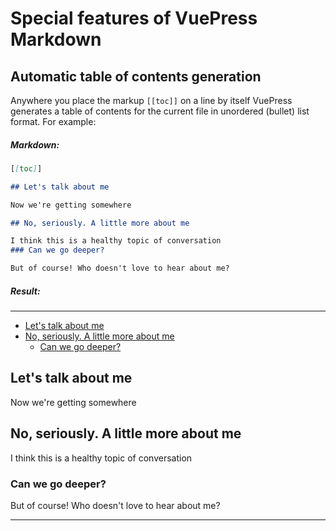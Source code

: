 # Special features of VuePress Markdown

## Automatic table of contents generation

Anywhere you place the markup `[[toc]]` on a line by itself
VuePress generates a table of contents for the current file
in unordered (bullet) list format. For example:

##### Markdown:


```markdown
[[toc]]

## Let's talk about me

Now we're getting somewhere

## No, seriously. A little more about me

I think this is a healthy topic of conversation
### Can we go deeper?

But of course! Who doesn't love to hear about me?

```

##### Result:

***
* [Let's talk about me](#let-s-talk-about-me)  
* [No, seriously. A little more about me](#no-seriously-a-little-more-about-me)
  - [Can we go deeper?](#can-we-go-deeper)

## Let's talk about me

Now we're getting somewhere

## No, seriously. A little more about me

I think this is a healthy topic of conversation
### Can we go deeper?

But of course! Who doesn't love to hear about me?

***




